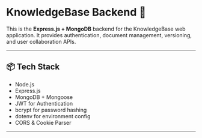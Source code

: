 # KnowledgeBase Backend 🧠

This is the **Express.js + MongoDB** backend for the KnowledgeBase web application. It provides authentication, document management, versioning, and user collaboration APIs.

---

## 📦 Tech Stack

- Node.js
- Express.js
- MongoDB + Mongoose
- JWT for Authentication
- bcrypt for password hashing
- dotenv for environment config
- CORS & Cookie Parser

---

